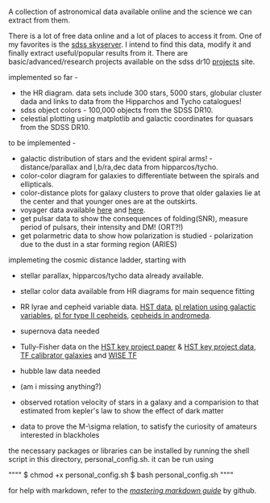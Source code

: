 A collection of astronomical data available online and the science we can extract from them. 

There is a lot of free data online and a lot of places to access it from. One of my favorites is the [sdss skyserver](http://skyserver.sdss3.org/dr10/en/home.aspx). I intend to find this data, modify it and finally extract useful/popular results from it. There are basic/advanced/research projects available on the sdss dr10 [projects](http://skyserver.sdss3.org/dr10/en/proj/projhome.aspx) site. 

implemented so far -
* the HR diagram. data sets include 300 stars, 5000 stars, globular cluster dada and links to data from the Hipparchos and Tycho catalogues! 
* sdss object colors - 100,000 objects from the SDSS DR10.
* celestial plotting using matplotlib and galactic coordinates for quasars from the SDSS DR10.

to be implemented - 
* galactic distribution of stars and the evident spiral arms! - distance/parallax and l,b/ra,dec data from hipparcos/tycho.
* color-color diagram for galaxies to differentiate between the spirals and ellipticals.
* color-distance plots for galaxy clusters to prove that older galaxies lie at the center and that younger ones are at the outskirts.
* voyager data available [here](http://web.mit.edu/space/www/voyager.html) and [here](http://web.mit.edu/afs/athena/org/s/space/www/voyager/voyager_data/voyager_data.html).
* get pulsar data to show the consequences of folding(SNR), measure period of pulsars, their intensity and DM! (ORT?!)
* get polarmetric data to show how polarization is studied - polarization due to the dust in a star forming region (ARIES)


implemeting the cosmic distance ladder, starting with
 * stellar parallax, hipparcos/tycho data already available.
 * stellar color data available from HR diagrams for main sequence fitting
 * RR lyrae and cepheid variable data. [HST data](http://iopscience.iop.org/1538-3881/133/4/1810/fulltext/205656.html), [pl relation using galactic variables](http://articles.adsabs.harvard.edu/cgi-bin/nph-iarticle_query?1993ApJ...418..135G&amp;data_type=PDF_HIGH&amp;whole_paper=YES&amp;type=PRINTER&amp;filetype=.pdf), [pl for type II cepheids](http://mnras.oxfordjournals.org/content/397/2/933.full), [cepheids in andromeda](http://www.aanda.org/index.php?option=com_article&access=bibcode&Itemid=129&bibcode=2007A%2526A...473..847VFUL). 
 * supernova data needed
 * Tully-Fisher data on the [HST key project paper](http://iopscience.iop.org/0004-637X/529/2/698/fulltext/) & [HST key project data](http://adsabs.harvard.edu/cgi-bin/nph-data_query?bibcode=2000ApJ...529..698S&db_key=AST&link_type=DATA), [TF calibrator galaxies](http://iopscience.iop.org/0067-0049/128/2/461/fulltext/) and [WISE TF](http://iopscience.iop.org/0004-637X/771/2/88/article)
 * hubble law data needed
 * (am i missing anything?)

* observed rotation velocity of stars in a galaxy and a comparision to that estimated from kepler's law to show the effect of dark matter
* data to prove the M-\sigma relation, to satisfy the curiosity of amateurs interested in blackholes

the necessary packages or libraries can be installed by running the shell script in this directory, personal_config.sh.
it can be run using 

""""
$ chmod +x personal_config.sh
$ bash personal_config.sh
""""

for help with markdown, refer to the [*mastering markdown guide*](https://guides.github.com/features/mastering-markdown/) by github.
